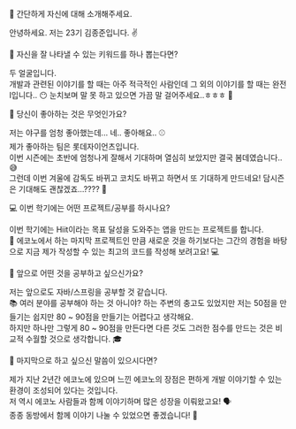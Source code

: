 👋 간단하게 자신에 대해 소개해주세요.

 안녕하세요. 저는 23기 김종준입니다. ✌️ <br/>

🔎 자신을 잘 나타낼 수 있는 키워드를 하나 뽑는다면?

두 얼굴입니다.<br/>
개발과 관련된 이야기를 할 때는 아주 적극적인 사람인데 그 외의 이야기를 할 때는 완전 I입니다.. 😶 눈치보며 말 못 하고 있으면 가끔 말 걸어주세요..ㅎㅎㅎ 🙈 <br/>

💌 당신이 좋아하는 것은 무엇인가요?

저는 야구를 엄청 좋아했는데... 네.. 좋아해요.. ⚾ <br/>
제가 좋아하는 팀은 롯데자이언츠입니다. <br/>
이번 시즌에는 초반에 엄청나게 잘해서 기대하며 열심히 보았지만 결국 봄데였습니다.. 😅 <br/> 
그런데 이번 겨울에 감독도 바뀌고 코치도 바뀌고 하면서 또 기대하게 만드네요! 담시즌은 기대해도 괜찮겠죠...???? 🤞 <br/>

💻 이번 학기에는 어떤 프로젝트/공부를 하시나요?

이번 학기에는 Hiit이라는 목표 달성을 도와주는 앱을 만드는 프로젝트를 합니다.<br/>
📱 에코노에서 하는 마지막 프로젝트인 만큼 새로운 것을 하기보다는 그간의 경험을 바탕으로 지금 제가 작성할 수 있는 최고의 코드를 작성해 보려고요! 💻 <br/>

👣 앞으로 어떤 것을 공부하고 싶으신가요?

저는 앞으로도 자바/스프링을 공부할 것 같습니다. <br/>
📚 여러 분야를 공부해야 하는 것 아니야? 하는 주변의 충고도 있었지만 저는 50점을 만들기는 쉽지만 80 ~ 90점을 만들기는 어렵다고 생각해요. <br/> 
하지만 하나만 그렇게 80 ~ 90점을 만든다면 다른 것도 그러한 점수를 만드는 것은 비교적 수월할 것으로 생각합니다. 🎓 <br/>

💙 마지막으로 하고 싶으신 말씀이 있으시다면?

제가 지난 2년간 에코노에 있으며 느낀 에코노의 장점은 편하게 개발 이야기할 수 있는 환경이 조성되어 있다는 것입니다. <br/>
저 역시 에코노 사람들과 함께 이야기하며 많은 성장을 이뤄왔고요! 🗣️ <br/>
종종 동방에서 함께 이야기 나눌 수 있었으면 좋겠습니다! 🤝 <br/>
